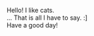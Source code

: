 Hello!
I like cats.\
... That is all I have to say. :]\
Have a good day!

<!---
Artimas831/Artimas831 is a ✨ special ✨ repository because its `README.md` (this file) appears on your GitHub profile.
You can click the Preview link to take a look at your changes.
--->

